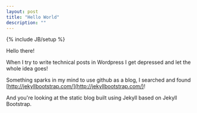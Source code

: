 ```yaml
---
layout: post
title: "Hello World"
description: ""
---
```

{% include JB/setup %}

Hello there!

When I try to write technical posts in Wordpress I get depressed and let the whole idea goes!

Something sparks in my mind to use github as a blog, I searched and found [http://jekyllbootstrap.com/](http://jekyllbootstrap.com/)!

And you're looking at the static blog built using Jekyll based on Jekyll Bootstrap.